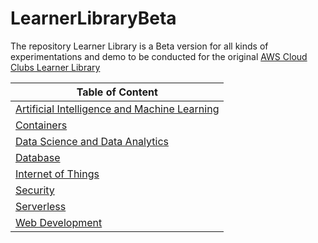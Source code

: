 # LearnerLibraryBeta
The repository Learner Library is a Beta version for all kinds of experimentations and demo to be conducted for the original [AWS Cloud Clubs Learner Library](https://github.com/build-on-aws/cloud-clubs-learner-library)


| Table of Content                                              |
|---------------------------------------------------------------|
| [Artificial Intelligence and Machine Learning](/AI_ML)        |
| [Containers](/Containers)                                     |
| [Data Science and Data Analytics](/DataScience_DataAnalytics) |
| [Database](/Database)                                         |
| [Internet of Things](/IoT)                                    |
| [Security](/Security)                                         |
| [Serverless](/Serverless)                                     |
| [Web Development](/Web_Development)                           |